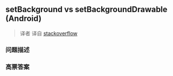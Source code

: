 ## setBackground vs setBackgroundDrawable (Android)

> 译者 译自 [stackoverflow](http://stackoverflow.com/questions/11947603/setbackground-vs-setbackgrounddrawable-android) 

### 问题描述 

### 高票答案 

